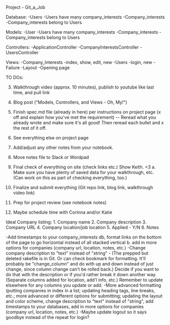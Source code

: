 Project - Git_a_Job 

Database: 
   -Users 
      -Users have many company_interests 
   -Company_interests
      -Company_interests belong to Users
      
Models: 
   -User
      -Users have many company_interests 
   -Company_interests
      -Company_interests belong to Users

Controllers:
   -ApplicationController
   -CompanyInterestsController 
   -UsersController 

Views:
    -Company_Interests
       -index, show, edit, new 
    -Users 
       -login, new
    -Failure
    -Layout 
    -Opening page
    
TO DOs:

  3. Walkthrough video (approx. 10 minutes), publish to youtube like last time, and pull link
  4. Blog post ("Models, Controllers, and Views - Oh, My!")
  
  7. Finish spec.md file (already in here) per instructions on project page (x off and explain how you've met the requirement) -- Reread what you already wrote and make sure it's all good! Then reread each bullet and x the rest of it off.
  8. See everything else on project page
  9. Add/adjust any other notes from your notebook.
  10. Move notes file to Slack or Wordpad
  11. Final check of everything on site (check links etc.) Show Keith. <3
       a. Make sure you have plenty of saved data for your walkthrough, etc. (Can work on this as part of checking everything, too.)
  12. Finalize and submit everything (Git repo link, blog link, walkthrough video link)
  13. Prep for project review (see notebook notes)
  14. Maybe schedule time with Corinna and/or Katie
  

       
  
  Ideal Company listing:
     1. Company name
     2. Company description
     3. Company URL
     4. Company location/job location 
     5. Applied - Y/N
     6. Notes
     
  -Add timestamps to your company_interests db, format links on the bottom of the page to go horizontal instead of all stacked vertical
       b. add in more options for companies (company url, location, notes, etc.)
  -Change company description to "text" instead of "string" - (The prepped but deleted rakefile is in Git. Or can check bookmark for formatting. It'll probably be "change_column" and do with up and down instead of just change, since column change can't be rolled back.) Decide if you want to do that with the description or if you'd rather break it down another way. (Separate columns added for location, add'l info, etc.) Remember to update elsewhere for any columns you update or add.
  -More advanced formatting (putting companies in index in a list; updating heading tags, line breaks, etc.; more advanced or different options for submitting; updating the layout and color scheme, change description to "text" instead of "string", add timestamps to your databases, add in more options for companies (company url, location, notes, etc.)
  -Maybe update logout so it says goodbye instead of the repeat for login?
     
      
  

 

  
  